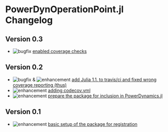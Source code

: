# PowerDynOperationPoint.jl Changelog

## Version 0.3

* ![bugfix](https://img.shields.io/badge/PD-bugfix-%23d73a4a.svg) [enabled coverage checks](https://github.com/JuliaEnergy/PowerDynOperationPoint.jl/pull/9)

## Version 0.2

* ![bugfix](https://img.shields.io/badge/PD-bugfix-%23d73a4a.svg) & ![enhancement](https://img.shields.io/badge/PD-enhancement-%23a2eeef.svg) [add Julia 1.1. to travis/ci and fixed wrong coverage reporting (thus)](https://github.com/JuliaEnergy/PowerDynOperationPoint.jl/pull/5)
* ![enhancement](https://img.shields.io/badge/PD-enhancement-%23a2eeef.svg) [adding codecov.yml](https://github.com/JuliaEnergy/PowerDynOperationPoint.jl/pull/6)
* ![enhancement](https://img.shields.io/badge/PD-enhancement-%23a2eeef.svg) [prepare the package for inclusion in PowerDynamics.jl](https://github.com/JuliaEnergy/PowerDynOperationPoint.jl/pull/8)


## Version 0.1

* ![enhancement](https://img.shields.io/badge/PD-enhancement-%23a2eeef.svg) [basic setup of the package for registration](https://github.com/JuliaEnergy/PowerDynOperationPoint.jl/pull/3)

